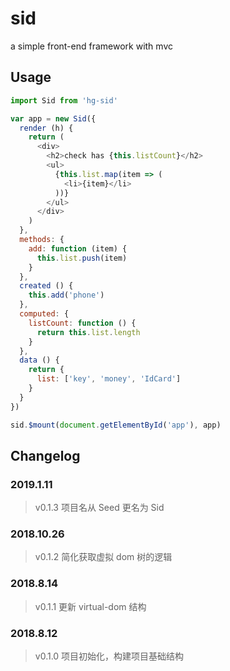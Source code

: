 # sid
a simple front-end framework with mvc

## Usage
```js
import Sid from 'hg-sid'

var app = new Sid({
  render (h) {
    return (
      <div>
        <h2>check has {this.listCount}</h2>
        <ul>
          {this.list.map(item => (
            <li>{item}</li>
          ))}
        </ul>
      </div>
    )
  },
  methods: {
    add: function (item) {
      this.list.push(item)
    }
  },
  created () {
    this.add('phone')
  },
  computed: {
    listCount: function () {
      return this.list.length
    }
  },
  data () {
    return {
      list: ['key', 'money', 'IdCard']
    }
  }
})

sid.$mount(document.getElementById('app'), app)
```

## Changelog
### 2019.1.11

> v0.1.3 项目名从 Seed 更名为 Sid

### 2018.10.26
> v0.1.2 简化获取虚拟 dom 树的逻辑

### 2018.8.14
> v0.1.1 更新 virtual-dom 结构

### 2018.8.12
> v0.1.0 项目初始化，构建项目基础结构
